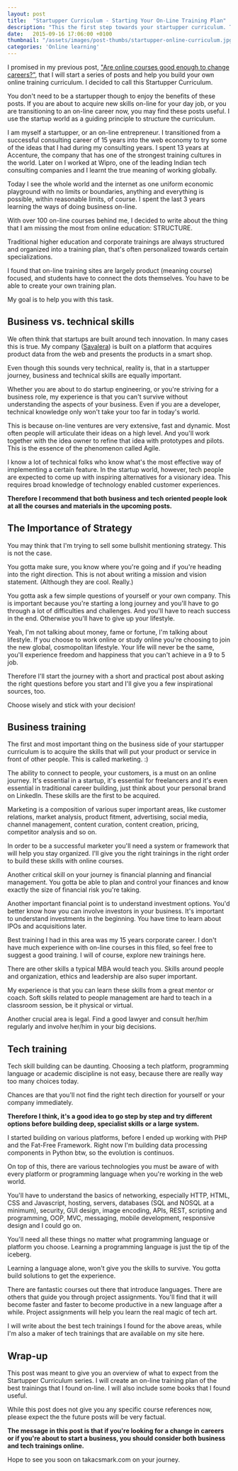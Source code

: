 ```yaml
---
layout: post
title:  "Startupper Curriculum - Starting Your On-Line Training Plan"
description: "This the first step towards your startupper curriculum. These are the guiding principles we'll use to put together your on-line training plan."
date:   2015-09-16 17:06:00 +0100
thumbnail: "/assets/images/post-thumbs/startupper-online-curriculum.jpg"
categories: 'Online learning'
---
```

I promised in my previous post, ["Are online courses good enough to change careers?"](http://takacsmark.com/are-online-courses-good-enough-to-change-careers/), that I will start a series of posts and help you build your own online training curriculum. I decided to call this Startupper Curriculum.

You don't need to be a startupper though to enjoy the benefits of these posts. If you are about to acquire new skills on-line for your day job, or you are transitioning to an on-line career now, you may find these posts useful. I use the startup world as a guiding principle to structure the curriculum.

I am myself a startupper, or an on-line entrepreneur. I transitioned from a successful consulting career of 15 years into the web economy to try some of the ideas that I had during my consulting years. I spent 13 years at Accenture, the company that has one of the strongest training cultures in the world. Later on I worked at Wipro, one of the leading Indian tech consulting companies and I learnt the true meaning of working globally.

Today I see the whole world and the internet as one uniform economic playground with no limits or boundaries, anything and everything is possible, within reasonable limits, of course. I spent the last 3 years learning the ways of doing business on-line.

With over 100 on-line courses behind me, I decided to write about the thing that I am missing the most from online education: STRUCTURE.

Traditional higher education and corporate trainings are always structured and organized into a training plan, that's often personalized towards certain specializations.

I found that on-line training sites are largely product (meaning course) focused, and students have to connect the dots themselves. You have to be able to create your own training plan.

My goal is to help you with this task.

## Business vs. technical skills

We often think that startups are built around tech innovation. In many cases this is true. My company ([Savalera](http://savalera.com)) is built on a platform  that acquires product data from the web and presents the products in a smart shop.

Even though this sounds very technical, reality is, that in a startupper journey, business and technical skills are equally important.

Whether you are about to do startup engineering, or you're striving for a business role, my experience is that you can't survive without understanding the aspects of your business. Even if you are a developer, technical knowledge only won't take your too far in today's world.

This is because on-line ventures are very extensive, fast and dynamic. Most often people will articulate their ideas on a high level. And you'll work together with the idea owner to refine that idea with prototypes and pilots. This is the essence of the phenomenon called Agile.

I know a lot of technical folks who know what's the most effective way of implementing a certain feature. In the startup world, however, tech people are expected to come up with inspiring alternatives for a visionary idea. This requires broad knowledge of technology enabled customer experiences.

**Therefore I recommend that both business and tech oriented people look at all the courses and materials in the upcoming posts.**

## The Importance of Strategy

You may think that I'm trying to sell some bullshit mentioning strategy. This is not the case.

You gotta make sure, you know where you're going and if you're heading into the right direction. This is not about writing a mission and vision statement. (Although they are cool. Really.)

You gotta ask a few simple questions of yourself or your own company. This is important because you're starting a long journey and you'll have to go through a lot of difficulties and challenges. And you'll have to reach success in the end. Otherwise you'll have to give up your lifestyle.

Yeah, I'm not talking about money, fame or fortune, I'm talking about lifestyle. If you choose to work online or study online you're choosing to join the new global, cosmopolitan lifestyle. Your life will never be the same, you'll experience freedom and happiness that you can't achieve in a 9 to 5 job.

Therefore I'll start the journey with a short and practical post about asking the right questions before you start and I'll give you a few inspirational sources, too.

Choose wisely and stick with your decision!

## Business training

The first and most important thing on the business side of your startupper curriculum is to acquire the skills that will put your product or service in front of other people. This is called marketing. :)

The ability to connect to people, your customers, is a must on an online journey. It's essential in a startup, it's essential for freelancers and it's even essential in traditional career building, just think about your personal brand on LinkedIn. These skills are the first to be acquired.

Marketing is a composition of various super important areas, like customer relations, market analysis, product fitment, advertising, social media, channel management, content curation, content creation, pricing, competitor analysis and so on.

In order to be a successful marketer you'll need a system or framework that will help you stay organized. I'll give you the right trainings in the right order to build these skills with online courses.

Another critical skill on your journey is financial planning and financial management. You gotta be able to plan and control your finances and know exactly the size of financial risk you're taking.

Another important financial point is to understand investment options. You'd better know how you can involve investors in your business. It's important to understand investments in the beginning. You have time to learn about IPOs and acquisitions later.

Best training I had in this area was my 15 years corporate career. I don't have much experience with on-line courses in this filed, so feel free to suggest a good training. I will of course, explore new trainings here.

There are other skills a typical MBA would teach you. Skills around people and organization, ethics and leadership are also super important.

My experience is that you can learn these skills from a great mentor or coach. Soft skills related to people management are hard to teach in a classroom session, be it physical or virtual.

Another crucial area is legal. Find a good lawyer and consult her/him regularly and involve her/him in your big decisions.

## Tech training

Tech skill building can be daunting. Choosing a tech platform, programming language or academic discipline is not easy, because there are really way too many choices today.

Chances are that you'll not find the right tech direction for yourself or your company immediately.

**Therefore I think, it's a good idea to go step by step and try different options before building deep, specialist skills or a large system.**

I started building on various platforms, before I ended up working with PHP and the Fat-Free Framework. Right now I'm building data processing components in Python btw, so the evolution is continuos.

On top of this, there are various technologies you must be aware of with every platform or programming language when you're working in the web world.

You'll have to understand the basics of networking, especially HTTP, HTML, CSS and Javascript, hosting, servers, databases (SQL and NOSQL at a minimum), security, GUI design, image encoding, APIs, REST, scripting and programming, OOP, MVC, messaging, mobile development, responsive design and I could go on.

You'll need all these things no matter what programming language or platform you choose. Learning a programming language is just the tip of the iceberg.

Learning a language alone, won't give you the skills to survive. You gotta build solutions to get the experience.

There are fantastic courses out there that introduce languages. There are others that guide you through project assignments. You'll find that it will become faster and faster to become productive in a new language after a while. Project assignments will help you learn the real magic of tech art.

I will write about the best tech trainings I found for the above areas, while I'm also a maker of tech trainings that are available on my site here.

## Wrap-up

This post was meant to give you an overview of what to expect from the Startupper Curriculum series. I will create an on-line training plan of the best trainings that I found on-line. I will also include some books that I found useful.

While this post does not give you any specific course references now, please expect the the future posts will be very factual.

**The message in this post is that if you're looking for a change in careers or if you're about to start a business, you should consider both business and tech trainings online.**

Hope to see you soon on takacsmark.com on your journey.
